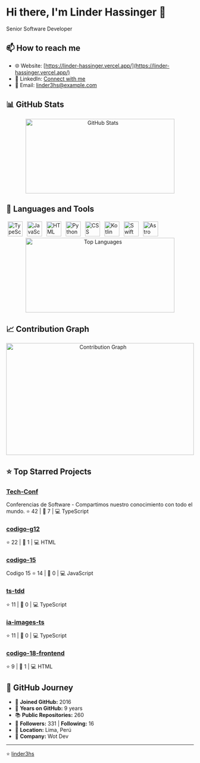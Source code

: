 # Hi there, I'm Linder Hassinger 👋

Senior Software Developer


## 📫 How to reach me

- 🌐 Website: [https://linder-hassinger.vercel.app/](https://linder-hassinger.vercel.app/)
- 💼 LinkedIn: [Connect with me](https://linkedin.com/in/linder3hs)
- 📧 Email: [linder3hs@example.com](mailto:linder3hs@example.com)

## 📊 GitHub Stats

<div align="center">
  <img src="https://github-readme-stats.vercel.app/api?username=linder3hs&theme=default&show_icons=true&hide_border=true&count_private=true" alt="GitHub Stats" width="400" height="200" />
</div>

## 🚀 Languages and Tools

<div align="left">
<img src="https://cdn.jsdelivr.net/gh/devicons/devicon@latest/icons/typescript/typescript-original.svg" alt="TypeScript" width="40" height="40" title="TypeScript" style="margin: 4px;" onerror="this.onerror=null;this.src='https://cdn.jsdelivr.net/npm/simple-icons@v11/typescript.svg'" />
<img src="https://cdn.jsdelivr.net/gh/devicons/devicon@latest/icons/javascript/javascript-original.svg" alt="JavaScript" width="40" height="40" title="JavaScript" style="margin: 4px;" onerror="this.onerror=null;this.src='https://cdn.jsdelivr.net/npm/simple-icons@v11/javascript.svg'" />
<img src="https://cdn.jsdelivr.net/gh/devicons/devicon@latest/icons/html5/html5-original.svg" alt="HTML" width="40" height="40" title="HTML" style="margin: 4px;" onerror="this.onerror=null;this.src='https://cdn.jsdelivr.net/npm/simple-icons@v11/html5.svg'" />
<img src="https://cdn.jsdelivr.net/gh/devicons/devicon@latest/icons/python/python-original.svg" alt="Python" width="40" height="40" title="Python" style="margin: 4px;" onerror="this.onerror=null;this.src='https://cdn.jsdelivr.net/npm/simple-icons@v11/python.svg'" />
<img src="https://cdn.jsdelivr.net/gh/devicons/devicon@latest/icons/css3/css3-original.svg" alt="CSS" width="40" height="40" title="CSS" style="margin: 4px;" onerror="this.onerror=null;this.src='https://cdn.jsdelivr.net/npm/simple-icons@v11/css3.svg'" />
<img src="https://cdn.jsdelivr.net/gh/devicons/devicon@latest/icons/kotlin/kotlin-original.svg" alt="Kotlin" width="40" height="40" title="Kotlin" style="margin: 4px;" onerror="this.onerror=null;this.src='https://cdn.jsdelivr.net/npm/simple-icons@v11/kotlin.svg'" />
<img src="https://cdn.jsdelivr.net/gh/devicons/devicon@latest/icons/swift/swift-original.svg" alt="Swift" width="40" height="40" title="Swift" style="margin: 4px;" onerror="this.onerror=null;this.src='https://cdn.jsdelivr.net/npm/simple-icons@v11/swift.svg'" />
<img src="https://cdn.jsdelivr.net/gh/devicons/devicon@latest/icons/astro/astro-original.svg" alt="Astro" width="40" height="40" title="Astro" style="margin: 4px;" onerror="this.onerror=null;this.src='https://cdn.jsdelivr.net/npm/simple-icons@v11/astro.svg'" />
</div>

<div align="center">
  <img src="https://github-readme-stats.vercel.app/api/top-langs/?username=linder3hs&theme=default&layout=compact&hide_border=true&langs_count=8&card_width=400" alt="Top Languages" width="400" height="200" />
</div>

## 📈 Contribution Graph

<div align="center">
  <img src="https://github-readme-activity-graph.vercel.app/graph?username=linder3hs&theme=default&hide_border=true&custom_title=Contribution%20Graph" alt="Contribution Graph" width="100%" height="300" />
</div>

## ⭐ Top Starred Projects

### [Tech-Conf](https://github.com/linder3hs/Tech-Conf)
Conferencias de Software - Compartimos nuestro conocimiento con todo el mundo.
⭐ 42 | 🍴 7 | 💻 TypeScript

### [codigo-g12](https://github.com/linder3hs/codigo-g12)
⭐ 22 | 🍴 1 | 💻 HTML

### [codigo-15](https://github.com/linder3hs/codigo-15)
Codigo 15
⭐ 14 | 🍴 0 | 💻 JavaScript

### [ts-tdd](https://github.com/linder3hs/ts-tdd)
⭐ 11 | 🍴 0 | 💻 TypeScript

### [ia-images-ts](https://github.com/linder3hs/ia-images-ts)
⭐ 11 | 🍴 0 | 💻 TypeScript

### [codigo-18-frontend](https://github.com/linder3hs/codigo-18-frontend)
⭐ 9 | 🍴 1 | 💻 HTML

## 🚀 GitHub Journey

- 📅 **Joined GitHub:** 2016
- 🎂 **Years on GitHub:** 9 years
- 📚 **Public Repositories:** 260
- 👥 **Followers:** 331 | **Following:** 16
- 📍 **Location:** Lima, Perú
- 🏢 **Company:** Wot Dev

---
⭐️ [linder3hs](https://github.com/linder3hs)
